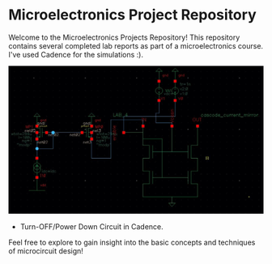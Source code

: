 # Microelectronics Project Repository

Welcome to the Microelectronics Projects Repository! This repository contains several completed lab reports as part of a microelectronics course. I've used Cadence for the simulations :).




![Cascode Simulation](cascode.jpg)
- Turn-OFF/Power Down Circuit in Cadence.

Feel free to explore to gain insight into the basic concepts and techniques of microcircuit design!
